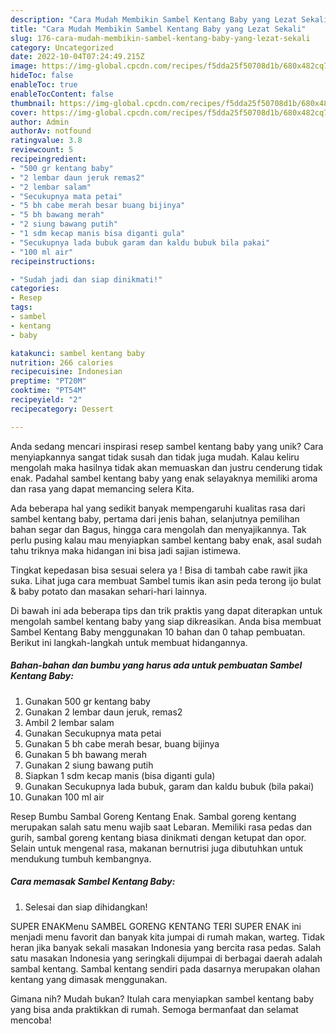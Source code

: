 ```yaml
---
description: "Cara Mudah Membikin Sambel Kentang Baby yang Lezat Sekali"
title: "Cara Mudah Membikin Sambel Kentang Baby yang Lezat Sekali"
slug: 176-cara-mudah-membikin-sambel-kentang-baby-yang-lezat-sekali
category: Uncategorized
date: 2022-10-04T07:24:49.215Z
image: https://img-global.cpcdn.com/recipes/f5dda25f50708d1b/680x482cq70/sambel-kentang-baby-foto-resep-utama.jpg
hideToc: false
enableToc: true
enableTocContent: false
thumbnail: https://img-global.cpcdn.com/recipes/f5dda25f50708d1b/680x482cq70/sambel-kentang-baby-foto-resep-utama.jpg
cover: https://img-global.cpcdn.com/recipes/f5dda25f50708d1b/680x482cq70/sambel-kentang-baby-foto-resep-utama.jpg
author: Admin
authorAv: notfound
ratingvalue: 3.8
reviewcount: 5
recipeingredient:
- "500 gr kentang baby"
- "2 lembar daun jeruk remas2"
- "2 lembar salam"
- "Secukupnya mata petai"
- "5 bh cabe merah besar buang bijinya"
- "5 bh bawang merah"
- "2 siung bawang putih"
- "1 sdm kecap manis bisa diganti gula"
- "Secukupnya lada bubuk garam dan kaldu bubuk bila pakai"
- "100 ml air"
recipeinstructions:

- "Sudah jadi dan siap dinikmati!"
categories:
- Resep
tags:
- sambel
- kentang
- baby

katakunci: sambel kentang baby 
nutrition: 266 calories
recipecuisine: Indonesian
preptime: "PT20M"
cooktime: "PT54M"
recipeyield: "2"
recipecategory: Dessert

---
```





Anda sedang mencari inspirasi resep sambel kentang baby yang unik? Cara menyiapkannya sangat tidak susah dan tidak juga mudah. Kalau keliru mengolah maka hasilnya tidak akan memuaskan dan justru cenderung tidak enak. Padahal sambel kentang baby yang enak selayaknya memiliki aroma dan rasa yang dapat memancing selera Kita.





Ada beberapa hal yang sedikit banyak mempengaruhi kualitas rasa dari sambel kentang baby, pertama dari jenis bahan, selanjutnya pemilihan bahan segar dan Bagus, hingga cara mengolah dan menyajikannya. Tak perlu pusing kalau mau menyiapkan sambel kentang baby enak,      asal sudah tahu triknya maka hidangan ini bisa jadi sajian istimewa.














Tingkat kepedasan bisa sesuai selera ya ! Bisa di tambah cabe rawit jika suka. Lihat juga cara membuat Sambel tumis ikan asin peda terong ijo bulat &amp; baby potato dan masakan sehari-hari lainnya.






Di bawah ini ada beberapa tips dan trik praktis yang dapat diterapkan untuk mengolah sambel kentang baby yang siap dikreasikan. Anda bisa membuat Sambel Kentang Baby menggunakan 10 bahan dan 0 tahap pembuatan. Berikut ini langkah-langkah untuk membuat hidangannya.

<!--inarticleads1-->

##### Bahan-bahan dan bumbu yang harus ada untuk pembuatan Sambel Kentang Baby:

1. Gunakan 500 gr kentang baby
1. Gunakan 2 lembar daun jeruk, remas2
1. Ambil 2 lembar salam
1. Gunakan Secukupnya mata petai
1. Gunakan 5 bh cabe merah besar, buang bijinya
1. Gunakan 5 bh bawang merah
1. Gunakan 2 siung bawang putih
1. Siapkan 1 sdm kecap manis (bisa diganti gula)
1. Gunakan Secukupnya lada bubuk, garam dan kaldu bubuk (bila pakai)
1. Gunakan 100 ml air


Resep Bumbu Sambal Goreng Kentang Enak. Sambal goreng kentang merupakan salah satu menu wajib saat Lebaran. Memiliki rasa pedas dan gurih, sambal goreng kentang biasa dinikmati dengan ketupat dan opor. Selain untuk mengenal rasa, makanan bernutrisi juga dibutuhkan untuk mendukung tumbuh kembangnya. 

<!--inarticleads2-->

##### Cara memasak Sambel Kentang Baby:


1. Selesai dan siap dihidangkan!

SUPER ENAKMenu SAMBEL GORENG KENTANG TERI SUPER ENAK ini menjadi menu favorit dan banyak kita jumpai di rumah makan, warteg. Tidak heran jika banyak sekali masakan Indonesia yang bercita rasa pedas. Salah satu masakan Indonesia yang seringkali dijumpai di berbagai daerah adalah sambal kentang. Sambal kentang sendiri pada dasarnya merupakan olahan kentang yang dimasak menggunakan. 

Gimana nih? Mudah bukan? Itulah cara menyiapkan sambel kentang baby yang bisa anda praktikkan di rumah. Semoga bermanfaat dan selamat mencoba!
